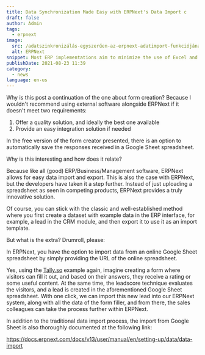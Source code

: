 ```yaml
---
title: Data Synchronization Made Easy with ERPNext's Data Import c
draft: false
author: Admin
tags:
  - erpnext
image:
  src: /adatszinkronizálás-egyszerűen-az-erpnext-adatimport-funkciójának-érdekességei.png
  alt: ERPNext
snippet: Most ERP implementations aim to minimize the use of Excel and automate manual work. But without a (good) data import feature, there is no ERP.
publishDate: 2021-08-23 11:39
category:
  - news
language: en-us
---
```


Why is this post a continuation of the one about form creation? Because I wouldn't recommend using external software alongside ERPNext if it doesn't meet two requirements:

1. Offer a quality solution, and ideally the best one available
1. Provide an easy integration solution if needed

In the free version of the form creator presented, there is an option to automatically save the responses received in a Google Sheet spreadsheet.

Why is this interesting and how does it relate?

Because like all (good) ERP/Business/Management software, ERPNext allows for easy data import and export. This is also the case with ERPNext, but the developers have taken it a step further. Instead of just uploading a spreadsheet as seen in competing products, ERPNext provides a truly innovative solution.

Of course, you can stick with the classic and well-established method where you first create a dataset with example data in the ERP interface, for example, a lead in the CRM module, and then export it to use it as an import template.

But what is the extra? Drumroll, please:

In ERPNext, you have the option to import data from an online Google Sheet spreadsheet by simply providing the URL of the online spreadsheet.

Yes, using the <a href="https://tally.so/?ref=monolithon" rel="noopener noreferrer">Tally.so</a> example again, imagine creating a form where visitors can fill it out, and based on their answers, they receive a rating or some useful content. At the same time, the leadscore technique evaluates the visitors, and a lead is created in the aforementioned Google Sheet spreadsheet. With one click, we can import this new lead into our ERPNext system, along with all the data of the form filler, and from there, the sales colleagues can take the process further within ERPNext.

In addition to the traditional data import process, the import from Google Sheet is also thoroughly documented at the following link:

<a href="https://docs.erpnext.com/docs/v13/user/manual/en/setting-up/data/data-import" rel="noopener noreferrer">https://docs.erpnext.com/docs/v13/user/manual/en/setting-up/data/data-import</a>
